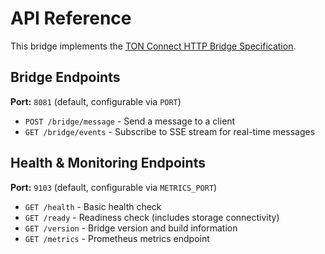 # API Reference

This bridge implements the [TON Connect HTTP Bridge Specification](https://github.com/ton-blockchain/ton-connect/blob/main/bridge.md).

## Bridge Endpoints

**Port:** `8081` (default, configurable via `PORT`)

- `POST /bridge/message` - Send a message to a client
- `GET /bridge/events` - Subscribe to SSE stream for real-time messages

## Health & Monitoring Endpoints

**Port:** `9103` (default, configurable via `METRICS_PORT`)

- `GET /health` - Basic health check
- `GET /ready` - Readiness check (includes storage connectivity)
- `GET /version` - Bridge version and build information
- `GET /metrics` - Prometheus metrics endpoint

